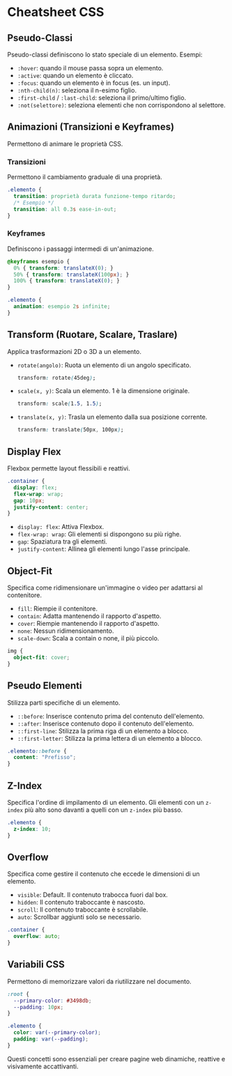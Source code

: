 
# Cheatsheet CSS

## Pseudo-Classi
Pseudo-classi definiscono lo stato speciale di un elemento. Esempi:
- `:hover`: quando il mouse passa sopra un elemento.
- `:active`: quando un elemento è cliccato.
- `:focus`: quando un elemento è in focus (es. un input).
- `:nth-child(n)`: seleziona il n-esimo figlio.
- `:first-child` / `:last-child`: seleziona il primo/ultimo figlio.
- `:not(selettore)`: seleziona elementi che non corrispondono al selettore.

## Animazioni (Transizioni e Keyframes)
Permettono di animare le proprietà CSS.

### Transizioni
Permettono il cambiamento graduale di una proprietà.

```css
.elemento {
  transition: proprietà durata funzione-tempo ritardo;
  /* Esempio */
  transition: all 0.3s ease-in-out;
}
```

### Keyframes
Definiscono i passaggi intermedi di un'animazione.

```css
@keyframes esempio {
  0% { transform: translateX(0); }
  50% { transform: translateX(100px); }
  100% { transform: translateX(0); }
}

.elemento {
  animation: esempio 2s infinite;
}
```

## Transform (Ruotare, Scalare, Traslare)
Applica trasformazioni 2D o 3D a un elemento.

- `rotate(angolo)`: Ruota un elemento di un angolo specificato.
  ```css
  transform: rotate(45deg);
  ```
- `scale(x, y)`: Scala un elemento. 1 è la dimensione originale.
  ```css
  transform: scale(1.5, 1.5);
  ```
- `translate(x, y)`: Trasla un elemento dalla sua posizione corrente.
  ```css
  transform: translate(50px, 100px);
  ```

## Display Flex
Flexbox permette layout flessibili e reattivi.

```css
.container {
  display: flex;
  flex-wrap: wrap;
  gap: 10px;
  justify-content: center;
}
```

- `display: flex`: Attiva Flexbox.
- `flex-wrap: wrap`: Gli elementi si dispongono su più righe.
- `gap`: Spaziatura tra gli elementi.
- `justify-content`: Allinea gli elementi lungo l'asse principale.

## Object-Fit
Specifica come ridimensionare un'immagine o video per adattarsi al contenitore.

- `fill`: Riempie il contenitore.
- `contain`: Adatta mantenendo il rapporto d'aspetto.
- `cover`: Riempie mantenendo il rapporto d'aspetto.
- `none`: Nessun ridimensionamento.
- `scale-down`: Scala a contain o none, il più piccolo.

```css
img {
  object-fit: cover;
}
```

## Pseudo Elementi
Stilizza parti specifiche di un elemento.

- `::before`: Inserisce contenuto prima del contenuto dell'elemento.
- `::after`: Inserisce contenuto dopo il contenuto dell'elemento.
- `::first-line`: Stilizza la prima riga di un elemento a blocco.
- `::first-letter`: Stilizza la prima lettera di un elemento a blocco.

```css
.elemento::before {
  content: "Prefisso";
}
```

## Z-Index
Specifica l'ordine di impilamento di un elemento. Gli elementi con un `z-index` più alto sono davanti a quelli con un `z-index` più basso.

```css
.elemento {
  z-index: 10;
}
```

## Overflow
Specifica come gestire il contenuto che eccede le dimensioni di un elemento.

- `visible`: Default. Il contenuto trabocca fuori dal box.
- `hidden`: Il contenuto traboccante è nascosto.
- `scroll`: Il contenuto traboccante è scrollabile.
- `auto`: Scrollbar aggiunti solo se necessario.

```css
.container {
  overflow: auto;
}
```

## Variabili CSS
Permettono di memorizzare valori da riutilizzare nel documento.

```css
:root {
  --primary-color: #3498db;
  --padding: 10px;
}

.elemento {
  color: var(--primary-color);
  padding: var(--padding);
}
```

Questi concetti sono essenziali per creare pagine web dinamiche, reattive e visivamente accattivanti.
